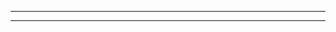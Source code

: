 
________________________________________________________________________________
________________________________________________________________________________









